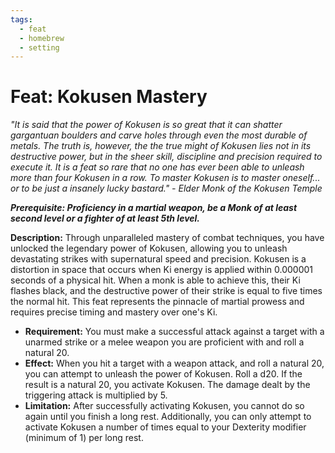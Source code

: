 ```yaml
---
tags:
  - feat
  - homebrew
  - setting
---
```

# Feat: Kokusen Mastery

*"It is said that the power of Kokusen is so great that it can shatter gargantuan boulders and carve holes through even the most durable of metals. The truth is, however, the the true might of Kokusen lies not in its destructive power, but in the sheer skill, discipline and precision required to execute it. It is a feat so rare that no one has ever been able to unleash more than four Kokusen in a row. To master Kokusen is to master oneself... or to be just a insanely lucky bastard." - Elder Monk of the Kokusen Temple*

***Prerequisite: Proficiency in a martial weapon, be a Monk of at least second level or a fighter of at least 5th level.***

**Description:** Through unparalleled mastery of combat techniques, you have unlocked the legendary power of Kokusen, allowing you to unleash devastating strikes with supernatural speed and precision. Kokusen is a distortion in space that occurs when Ki energy is applied within 0.000001 seconds of a physical hit. When a monk is able to achieve this, their Ki flashes black, and the destructive power of their strike is equal to five times the normal hit. This feat represents the pinnacle of martial prowess and requires precise timing and mastery over one's Ki.

- **Requirement:** You must make a successful attack against a target with a unarmed strike or a melee weapon you are proficient with and roll a natural 20.
- **Effect:** When you hit a target with a weapon attack, and roll a natural 20, you can attempt to unleash the power of Kokusen. Roll a d20. If the result is a natural 20, you activate Kokusen. The damage dealt by the triggering attack is multiplied by 5.
- **Limitation:** After successfully activating Kokusen, you cannot do so again until you finish a long rest. Additionally, you can only attempt to activate Kokusen a number of times equal to your Dexterity modifier (minimum of 1) per long rest.